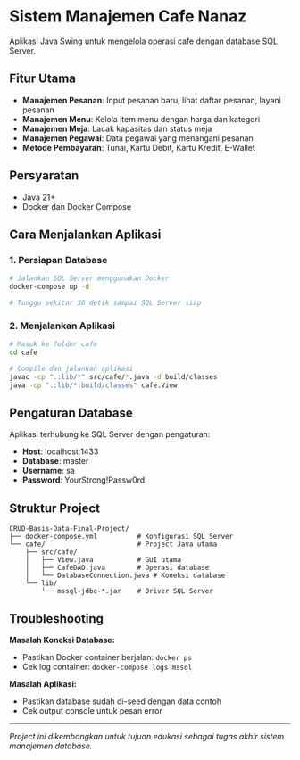 # Sistem Manajemen Cafe Nanaz

Aplikasi Java Swing untuk mengelola operasi cafe dengan database SQL Server.

## Fitur Utama

-  **Manajemen Pesanan**: Input pesanan baru, lihat daftar pesanan, layani pesanan
-  **Manajemen Menu**: Kelola item menu dengan harga dan kategori
-  **Manajemen Meja**: Lacak kapasitas dan status meja
-  **Manajemen Pegawai**: Data pegawai yang menangani pesanan
-  **Metode Pembayaran**: Tunai, Kartu Debit, Kartu Kredit, E-Wallet

## Persyaratan

-  Java 21+
-  Docker dan Docker Compose

## Cara Menjalankan Aplikasi

### 1. Persiapan Database

```bash
# Jalankan SQL Server menggunakan Docker
docker-compose up -d

# Tunggu sekitar 30 detik sampai SQL Server siap
```

### 2. Menjalankan Aplikasi

```bash
# Masuk ke folder cafe
cd cafe

# Compile dan jalankan aplikasi
javac -cp ".:lib/*" src/cafe/*.java -d build/classes
java -cp ".:lib/*:build/classes" cafe.View
```

## Pengaturan Database

Aplikasi terhubung ke SQL Server dengan pengaturan:

-  **Host**: localhost:1433
-  **Database**: master
-  **Username**: sa
-  **Password**: YourStrong!Passw0rd

## Struktur Project

```
CRUD-Basis-Data-Final-Project/
├── docker-compose.yml          # Konfigurasi SQL Server
└── cafe/                       # Project Java utama
    ├── src/cafe/
    │   ├── View.java           # GUI utama
    │   ├── CafeDAO.java        # Operasi database
    │   └── DatabaseConnection.java # Koneksi database
    └── lib/
        └── mssql-jdbc-*.jar    # Driver SQL Server
```

## Troubleshooting

**Masalah Koneksi Database:**

-  Pastikan Docker container berjalan: `docker ps`
-  Cek log container: `docker-compose logs mssql`

**Masalah Aplikasi:**

-  Pastikan database sudah di-seed dengan data contoh
-  Cek output console untuk pesan error

---

_Project ini dikembangkan untuk tujuan edukasi sebagai tugas akhir sistem manajemen database._
